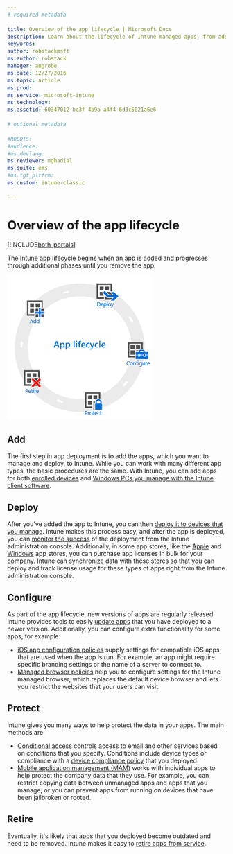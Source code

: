 ```yaml
---
# required metadata

title: Overview of the app lifecycle | Microsoft Docs
description: Learn about the lifecycle of Intune managed apps, from adding them, to their eventual retirement.
keywords:
author: robstackmsft
ms.author: robstack
manager: angrobe
ms.date: 12/27/2016
ms.topic: article
ms.prod:
ms.service: microsoft-intune
ms.technology:
ms.assetid: 60347012-bc3f-4b9a-a4f4-6d3c5021a6e6

# optional metadata

#ROBOTS:
#audience:
#ms.devlang:
ms.reviewer: mghadial
ms.suite: ems
#ms.tgt_pltfrm:
ms.custom: intune-classic

---
```


# Overview of the app lifecycle

[!INCLUDE[both-portals](./includes/not-for-both-portals.md)]

The Intune app lifecycle begins when an app is added and progresses through additional phases until you remove the app.

![The app lifecycle](./media/app-lifecycle.png "the Intune app lifecycle")

## Add

The first step in app deployment is to add the apps, which you want to manage and deploy, to Intune. While you can work with many different app types, the basic procedures are the same. With Intune, you can add apps for both [enrolled devices](add-apps-for-mobile-devices-in-microsoft-intune.md) and [Windows PCs you manage with the Intune client software](add-apps-for-windows-pcs-in-microsoft-intune.md).

## Deploy

After you've added the app to Intune, you can then [deploy it to devices that you manage](deploy-apps.md). Intune makes this process easy, and after the app is deployed, you can [monitor the success](monitor-apps-in-microsoft-intune.md) of the deployment from the Intune administration console. Additionally, in some app stores, like the  [Apple](manage-ios-apps-you-purchased-through-a-volume-purchase-program-with-microsoft-intune.md) and [Windows](manage-apps-you-purchased-from-the-windows-store-for-business-with-microsoft-intune.md) app stores, you can purchase app licenses in bulk for your company. Intune can synchronize data with these stores so that you can deploy and track license usage for these types of apps right from the Intune administration console.

## Configure

As part of the app lifecycle, new versions of apps are regularly released. Intune provides tools to easily [update apps](update-apps-using-microsoft-intune.md) that you have deployed to a newer version. Additionally, you can configure extra functionality for some apps, for example:
- [iOS app configuration policies](configure-ios-apps-with-mobile-app-configuration-policies-in-microsoft-intune.md) supply settings for compatible iOS apps that are used when the app is run. For example, an app might require specific branding settings or the name of a server to connect to.
- [Managed browser policies](manage-internet-access-using-managed-browser-policies.md) help you to configure settings for the Intune managed browser, which replaces the default device browser and lets you restrict the websites that your users can visit.

## Protect

Intune gives you many ways to help protect the data in your apps. The main methods are:
- [Conditional access](restrict-access-to-email-and-o365-services-with-microsoft-intune.md) controls access to email and other services based on conditions that you specify. Conditions include device types or compliance with a [device compliance policy](introduction-to-device-compliance-policies-in-microsoft-intune.md) that you deployed.
- [Mobile application management (MAM)](protect-app-data-using-mobile-app-management-policies-with-microsoft-intune.md) works with individual apps to help protect the company data that they use. For example, you can restrict copying data between unmanaged apps and apps that you manage, or you can prevent apps from running on devices that have been jailbroken or rooted.

## Retire

Eventually, it's likely that apps that you deployed become outdated and need to be removed. Intune makes it easy to [retire apps from service](retire-apps-using-microsoft-intune.md).

